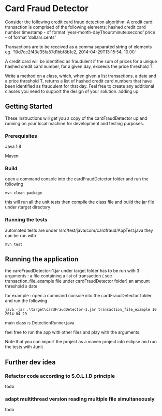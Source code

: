 # Card Fraud Detector

Consider the following credit card fraud detection algorithm:
A credit card transaction is comprised of the following elements;
hashed credit card number
timestamp - of format 'year-month-dayThour:minute:second'
price - of format 'dollars.cents'

Transactions are to be received as a comma separated string of elements eg. '10d7ce2f43e35fa57d1bbf8b1e2, 2014-04-29T13:15:54, 10.00'

A credit card will be identified as fraudulent if the sum of prices for a unique hashed credit card number, for a given day, exceeds the price threshold T.

Write a method on a class, which, when given a list transactions, a date and a price threshold T, returns a list of hashed credit card numbers that have been identified as fraudulent for that day. Feel free to create any additional classes you need to support the design of your solution. adding up

## Getting Started

These instructions will get you a copy of the cardFraudDetector up and running on your local machine for development and testing purposes.

### Prerequisites

Java 1.8

Maven


### Build

open a command console into the cardFraudDetector folder and run the following
```
mvn clean package
```
this will run all the unit tests then compile the class file and build the jar file under /target directory


### Running the tests

automated tests are under /src/test/java/com/cardfraud/AppTest.java
they can be run with 
```
mvn test
```

## Running the application

the cardFraudDetector-1.jar under target folder has to be run with 3 arguments :
a file containing a list of transaction ( see transaction_file_example file under cardFraudDetector folder)
an amount threshold
a date

for example :
open a command console into the cardFraudDetector folder and run the following
```
java -jar .\target\cardFraudDetector-1.jar transaction_file_example 10 2014-04-29
```

main class is DetectionRunner.java

feel free to run the app with other files and play with the arguments.

Note that you can import the project as a maven project into eclipse and run the tests with Junit 

## Further dev idea

### Refactor code according to S.O.L.I.D principle
todo

### adapt multithread version reading multiple file simultaneously
todo